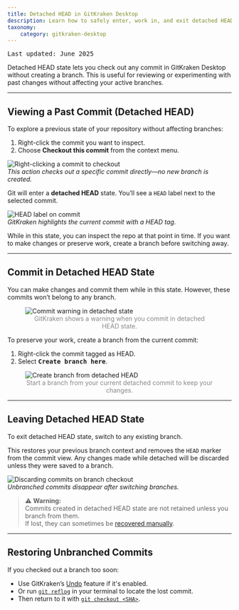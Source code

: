 ```yaml
---
title: Detached HEAD in GitKraken Desktop
description: Learn how to safely enter, work in, and exit detached HEAD state in GitKraken Desktop. Includes recovery tips and commit preservation.
taxonomy:
    category: gitkraken-desktop
---
```


<kbd>Last updated: June 2025</kbd>

Detached HEAD state lets you check out any commit in GitKraken Desktop without creating a branch. This is useful for reviewing or experimenting with past changes without affecting your active branches.

***

## Viewing a Past Commit (Detached HEAD)

To explore a previous state of your repository without affecting branches:

1. Right-click the commit you want to inspect.
2. Choose **Checkout this commit** from the context menu.

![Right-clicking a commit to checkout](/wp-content/uploads/checkout-commit-2025.png)  
*This action checks out a specific commit directly—no new branch is created.*

Git will enter a **detached HEAD** state. You’ll see a `HEAD` label next to the selected commit.

![HEAD label on commit](/wp-content/uploads/HEAD-2025.png)  
*GitKraken highlights the current commit with a HEAD tag.*

While in this state, you can inspect the repo at that point in time. If you want to make changes or preserve work, create a branch before switching away.


***

## Commit in Detached HEAD State

You can make changes and commit them while in this state. However, these commits won’t belong to any branch.

<figure class='figure center'>
  <img src='/wp-content/uploads/editing-detachedly-2025.png' class="help-center-img img-bordered" alt="Commit warning in detached state">
  <figcaption style="text-align: center; color: #888;">GitKraken shows a warning when you commit in detached HEAD state.</figcaption>
</figure>

To preserve your work, create a branch from the current commit:

1. Right-click the commit tagged as HEAD.
2. Select <kbd><strong>Create branch here</strong></kbd>.

<figure class='figure center'>
  <img src='/wp-content/uploads/create-branch-from-HEAD-2025.png' class="help-center-img img-bordered" alt="Create branch from detached HEAD">
  <figcaption style="text-align: center; color: #888;">Start a branch from your current detached commit to keep your changes.</figcaption>
</figure>

***

## Leaving Detached HEAD State

To exit detached HEAD state, switch to any existing branch.

This restores your previous branch context and removes the `HEAD` marker from the commit view. Any changes made while detached will be discarded unless they were saved to a branch.

![Discarding commits on branch checkout](/wp-content/uploads/discard-commits.gif)  
*Unbranched commits disappear after switching branches.*

> ⚠️ **Warning:**  
> Commits created in detached HEAD state are not retained unless you branch from them.  
> If lost, they can sometimes be [recovered manually](https://help.gitkraken.com/gitkraken-desktop/detached-head-state/#recovering-lost-commits).

---

## Restoring Unbranched Commits

If you checked out a branch too soon:

- Use GitKraken’s [Undo](https://support.gitkraken.com/working-with-commits/undo-and-redo/) feature if it's enabled.
- Or run [`git reflog`](https://git-scm.com/docs/git-reflog) in your terminal to locate the lost commit.
- Then return to it with [`git checkout <SHA>`](https://git-scm.com/docs/git-checkout).
